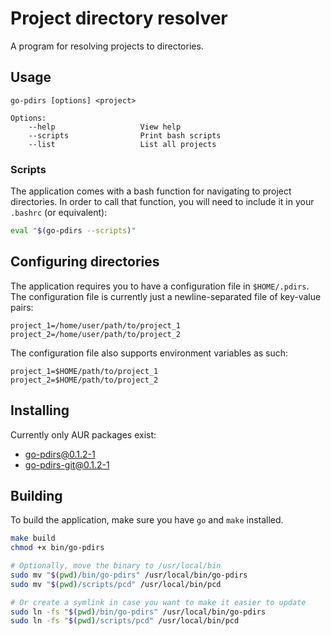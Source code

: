 # Project directory resolver
A program for resolving projects to directories.

## Usage
```
go-pdirs [options] <project>

Options:
    --help                   View help
    --scripts                Print bash scripts
    --list                   List all projects
```

### Scripts
The application comes with a bash function for navigating to project directories.
In order to call that function, you will need to include it in your `.bashrc` (or equivalent):
```bash
eval "$(go-pdirs --scripts)"
```

## Configuring directories
The application requires you to have a configuration file in `$HOME/.pdirs`.
The configuration file is currently just a newline-separated file of key-value pairs:
```
project_1=/home/user/path/to/project_1
project_2=/home/user/path/to/project_2
```

The configuration file also supports environment variables as such:
```
project_1=$HOME/path/to/project_1
project_2=$HOME/path/to/project_2
```

## Installing
Currently only AUR packages exist:
- [go-pdirs@0.1.2-1](https://aur.archlinux.org/packages/go-pdirs)
- [go-pdirs-git@0.1.2-1](https://aur.archlinux.org/packages/go-pdirs-git)

## Building
To build the application, make sure you have `go` and `make` installed.
```bash
make build
chmod +x bin/go-pdirs

# Optionally, move the binary to /usr/local/bin
sudo mv "$(pwd)/bin/go-pdirs" /usr/local/bin/go-pdirs
sudo mv "$(pwd)/scripts/pcd" /usr/local/bin/pcd

# Or create a symlink in case you want to make it easier to update
sudo ln -fs "$(pwd)/bin/go-pdirs" /usr/local/bin/go-pdirs
sudo ln -fs "$(pwd)/scripts/pcd" /usr/local/bin/pcd
```
